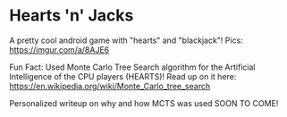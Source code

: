 # Hearts 'n' Jacks

A pretty cool android game with "hearts" and "blackjack"!
Pics: https://imgur.com/a/8AJE6

Fun Fact: Used Monte Carlo Tree Search algorithm for the Artificial Intelligence of the CPU players (HEARTS)!
Read up on it here: https://en.wikipedia.org/wiki/Monte_Carlo_tree_search

Personalized writeup on why and how MCTS was used SOON TO COME!

